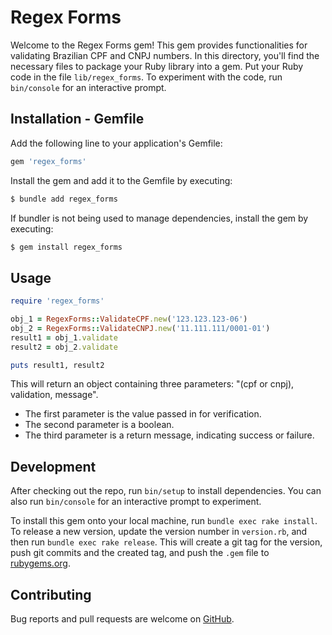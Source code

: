 # Regex Forms

Welcome to the Regex Forms gem! This gem provides functionalities for validating Brazilian CPF and CNPJ numbers. In this directory, you'll find the necessary files to package your Ruby library into a gem. Put your Ruby code in the file `lib/regex_forms`. To experiment with the code, run `bin/console` for an interactive prompt.

## Installation - Gemfile

Add the following line to your application's Gemfile:

```ruby
gem 'regex_forms'
```

Install the gem and add it to the Gemfile by executing:

```bash
$ bundle add regex_forms
```

If bundler is not being used to manage dependencies, install the gem by executing:

```bash
$ gem install regex_forms
```

## Usage

```ruby
require 'regex_forms'

obj_1 = RegexForms::ValidateCPF.new('123.123.123-06')
obj_2 = RegexForms::ValidateCNPJ.new('11.111.111/0001-01')
result1 = obj_1.validate
result2 = obj_2.validate

puts result1, result2
```

This will return an object containing three parameters: "(cpf or cnpj), validation, message".

- The first parameter is the value passed in for verification.
- The second parameter is a boolean.
- The third parameter is a return message, indicating success or failure.

## Development

After checking out the repo, run `bin/setup` to install dependencies. You can also run `bin/console` for an interactive prompt to experiment.

To install this gem onto your local machine, run `bundle exec rake install`. To release a new version, update the version number in `version.rb`, and then run `bundle exec rake release`. This will create a git tag for the version, push git commits and the created tag, and push the `.gem` file to [rubygems.org](https://rubygems.org).

## Contributing

Bug reports and pull requests are welcome on [GitHub](https://github.com/dants0/regex_forms).